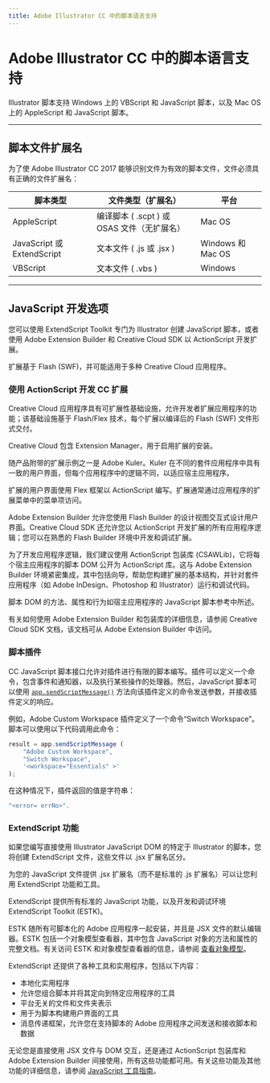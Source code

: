 ```yaml
---
title: Adobe Illustrator CC 中的脚本语言支持
---
```

# Adobe Illustrator CC 中的脚本语言支持

Illustrator 脚本支持 Windows 上的 VBScript 和 JavaScript 脚本，以及 Mac OS 上的 AppleScript 和 JavaScript 脚本。

---

## 脚本文件扩展名

为了使 Adobe Illustrator CC 2017 能够识别文件为有效的脚本文件，文件必须具有正确的文件扩展名：

| 脚本类型                | 文件类型（扩展名）                              | 平台          |
|-------------------------|------------------------------------------------|---------------|
| AppleScript             | 编译脚本 ( .scpt ) 或 OSAS 文件（无扩展名）    | Mac OS        |
| JavaScript 或 ExtendScript | 文本文件 ( .js 或 .jsx )                      | Windows 和 Mac OS |
| VBScript                | 文本文件 ( .vbs )                              | Windows       |

---

## JavaScript 开发选项

您可以使用 ExtendScript Toolkit 专门为 Illustrator 创建 JavaScript 脚本，或者使用 Adobe Extension Builder 和 Creative Cloud SDK 以 ActionScript 开发扩展。

扩展基于 Flash (SWF)，并可能适用于多种 Creative Cloud 应用程序。

### 使用 ActionScript 开发 CC 扩展

Creative Cloud 应用程序具有可扩展性基础设施，允许开发者扩展应用程序的功能；该基础设施基于 Flash/Flex 技术，每个扩展以编译后的 Flash (SWF) 文件形式交付。

Creative Cloud 包含 Extension Manager，用于启用扩展的安装。

随产品附带的扩展示例之一是 Adobe Kuler。Kuler 在不同的套件应用程序中具有一致的用户界面，但每个应用程序中的逻辑不同，以适应宿主应用程序。

扩展的用户界面使用 Flex 框架以 ActionScript 编写。扩展通常通过应用程序的扩展菜单中的菜单项访问。

Adobe Extension Builder 允许您使用 Flash Builder 的设计视图交互式设计用户界面。Creative Cloud SDK 还允许您以 ActionScript 开发扩展的所有应用程序逻辑；您可以在熟悉的 Flash Builder 环境中开发和调试扩展。

为了开发应用程序逻辑，我们建议使用 ActionScript 包装库 (CSAWLib)，它将每个宿主应用程序的脚本 DOM 公开为 ActionScript 库。这与 Adobe Extension Builder 环境紧密集成，其中包括向导，帮助您构建扩展的基本结构，并针对套件应用程序（如 Adobe InDesign、Photoshop 和 Illustrator）运行和调试代码。

脚本 DOM 的方法、属性和行为如宿主应用程序的 JavaScript 脚本参考中所述。

有关如何使用 Adobe Extension Builder 和包装库的详细信息，请参阅 Creative Cloud SDK 文档，该文档可从 Adobe Extension Builder 中访问。

### 脚本插件

CC JavaScript 脚本接口允许对插件进行有限的脚本编写。插件可以定义一个命令，包含事件和通知器，以及执行某些操作的处理器。然后，JavaScript 脚本可以使用 [`app.sendScriptMessage()`](../../jsobjref/Application#applicationsendscriptmessage) 方法向该插件定义的命令发送参数，并接收插件定义的响应。

例如，Adobe Custom Workspace 插件定义了一个命令“Switch Workspace”。脚本可以使用以下代码调用此命令：

```javascript
result = app.sendScriptMessage (
    "Adobe Custom Workspace",
    "Switch Workspace",
    '<workspace="Essentials" >'
);
```

在这种情况下，插件返回的值是字符串：

```javascript
"<error= errNo>".
```

### ExtendScript 功能

如果您编写直接使用 Illustrator JavaScript DOM 的特定于 Illustrator 的脚本，您将创建 ExtendScript 文件，这些文件以 .jsx 扩展名区分。

为您的 JavaScript 文件提供 .jsx 扩展名（而不是标准的 .js 扩展名）可以让您利用 ExtendScript 功能和工具。

ExtendScript 提供所有标准的 JavaScript 功能，以及开发和调试环境 ExtendScript Toolkit (ESTK)。

ESTK 随所有可脚本化的 Adobe 应用程序一起安装，并且是 JSX 文件的默认编辑器。ESTK 包括一个对象模型查看器，其中包含 JavaScript 对象的方法和属性的完整文档。有关访问 ESTK 和对象模型查看器的信息，请参阅 [查看对象模型](../viewingTheObjectModel)。

ExtendScript 还提供了各种工具和实用程序，包括以下内容：

- 本地化实用程序
- 允许您组合脚本并将其定向到特定应用程序的工具
- 平台无关的文件和文件夹表示
- 用于为脚本构建用户界面的工具
- 消息传递框架，允许您在支持脚本的 Adobe 应用程序之间发送和接收脚本和数据

无论您是直接使用 JSX 文件与 DOM 交互，还是通过 ActionScript 包装库和 Adobe Extension Builder 间接使用，所有这些功能都可用。有关这些功能及其他功能的详细信息，请参阅 [JavaScript 工具指南](https://extendscript.docsforadobe.dev/)。